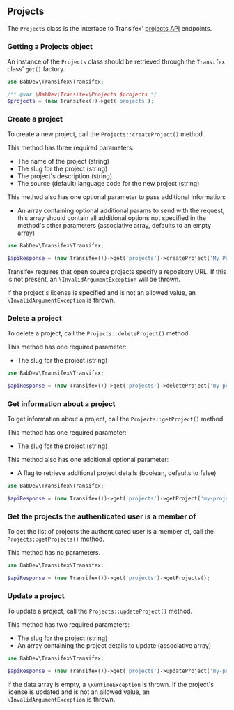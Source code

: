 ## Projects

The `Projects` class is the interface to Transifex' [projects API](http://docs.transifex.com/api/projects/) endpoints.

### Getting a Projects object

An instance of the `Projects` class should be retrieved through the `Transifex` class' `get()` factory.

```php
use BabDev\Transifex\Transifex;

/** @var \BabDev\Transifex\Projects $projects */
$projects = (new Transifex())->get('projects');
```

### Create a project

To create a new project, call the `Projects::createProject()` method.

This method has three required parameters:

* The name of the project (string)
* The slug for the project (string)
* The project's description (string)
* The source (default) language code for the new project (string)

This method also has one optional parameter to pass additional information:

* An array containing optional additional params to send with the request, this array should contain all additional options not specified in the method's other parameters (associative array, defaults to an empty array)

```php
use BabDev\Transifex\Transifex;

$apiResponse = (new Transifex())->get('projects')->createProject('My Project', 'my-project', 'This is my new project', 'en-US');
```

Transifex requires that open source projects specify a repository URL. If this is not present, an `\InvalidArgumentException` will be thrown.

If the project's license is specified and is not an allowed value, an `\InvalidArgumentException` is thrown.

### Delete a project

To delete a project, call the `Projects::deleteProject()` method.

This method has one required parameter:

* The slug for the project (string)

```php
use BabDev\Transifex\Transifex;

$apiResponse = (new Transifex())->get('projects')->deleteProject('my-project');
```

### Get information about a project

To get information about a project, call the `Projects::getProject()` method.

This method has one required parameter:

* The slug for the project (string)

This method also has one additional optional parameter:

* A flag to retrieve additional project details (boolean, defaults to false)

```php
use BabDev\Transifex\Transifex;

$apiResponse = (new Transifex())->get('projects')->getProject('my-project');
```

### Get the projects the authenticated user is a member of

To get the list of projects the authenticated user is a member of, call the `Projects::getProjects()` method.

This method has no parameters.

```php
use BabDev\Transifex\Transifex;

$apiResponse = (new Transifex())->get('projects')->getProjects();
```

### Update a project

To update a project, call the `Projects::updateProject()` method.

This method has two required parameters:

* The slug for the project (string)
* An array containing the project details to update (associative array)

```php
use BabDev\Transifex\Transifex;

$apiResponse = (new Transifex())->get('projects')->updateProject('my-project', ['name' => 'My Project']);
```

If the data array is empty, a `\RuntimeException` is thrown. If the project's license is updated and is not an allowed value, an `\InvalidArgumentException` is thrown.
